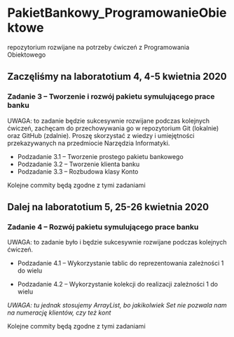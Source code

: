 # PakietBankowy_ProgramowanieObiektowe
repozytorium rozwijane na potrzeby ćwiczeń z Programowania Obiektowego

## Zaczęliśmy na laboratotium 4, 4-5 kwietnia 2020

### Zadanie 3 – Tworzenie i rozwój pakietu symulującego prace banku
UWAGA: to zadanie będzie sukcesywnie rozwijane podczas kolejnych ćwiczeń, zachęcam do przechowywania go w repozytorium Git (lokalnie) oraz GitHub (zdalnie). Proszę skorzystać z wiedzy i umiejętności przekazywanych na przedmiocie Narzędzia Informatyki.

* Podzadanie 3.1 – Tworzenie prostego pakietu bankowego
* Podzadanie 3.2 – Tworzenie klienta banku
* Podzadanie 3.3 – Rozbudowa klasy Konto

Kolejne commity będą zgodne z tymi zadaniami

## Dalej na laboratotium 5, 25-26 kwietnia 2020

### Zadanie 4 – Rozwój pakietu symulującego prace banku
UWAGA: to zadanie było i będzie sukcesywnie rozwijane podczas kolejnych ćwiczeń.

* Podzadanie 4.1 – Wykorzystanie tablic do reprezentowania zależności 1 do wielu

* Podzadanie 4.2 – Wykorzystanie kolekcji do realizacji zależności 1 do wielu

*UWAGA: tu jednak stosujemy ArrayList, bo jakikolwiek Set nie pozwala nam na numerację klientów, czy też kont*

Kolejne commity będą zgodne z tymi zadaniami
